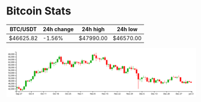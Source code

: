 # Bitcoin Stats

BTC/USDT|24h change|24h high|24h low|
|---|---|---|---|
|$46625.82|-1.56%|$47990.00|$46570.00|

<img src="./chart.svg">
